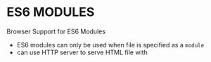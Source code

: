 # ES6 MODULES

Browser Support for ES6 Modules

- ES6 modules can only be used when file is specified as a `module`
- can use HTTP server to serve HTML file with <script type="module">
  - `python3 -m http.server`
- running local web server gives you access to browser support for ES6 syntax

Modules in Browser Before ES6 Support

1. third party technology to load javascript files
2. individual script tags for each module
